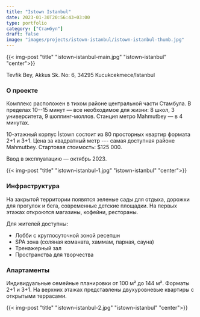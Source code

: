 ```yaml
---
title: "Istown Istanbul"
date: 2023-01-30T20:56:43+03:00
type: portfolio
category: ["Стамбул"]
draft: false
image: "images/projects/istown-istanbul/istown-istanbul-thumb.jpg"
---
```


<!-- TODO  -->

{{< img-post "title" "istown-istanbul-main.jpg" "istown-istanbul" "center">}} 

Tevfik Bey, Akkus Sk. No: 6, 34295 Kucukcekmece/Istanbul				


### О проекте

Комплекс расположен в тихом районе центральной части Стамбула. 
В пределах 10--15 минут — все необходимое для жизни: 8 школ, 3 университета, 9 шоппинг-моллов.
Станция метро Mahmutbey — в 4 минутах.

10-этажный корпус İstown состоит из 80 просторных квартир формата 2+1 и 3+1. 
Цена за квадратный метр --- самая доступная районе Mahmutbey.
Стартовая стоимость: $125 000.

Ввод в эксплуатацию — октябрь 2023.

{{< img-post "title" "istown-istanbul-1.jpg" "istown-istanbul" "center">}}

### Инфраструктура 

На закрытой территории появятся зеленые сады для отдыха, дорожки для прогулок и бега, современные детские площадки.
На первых этажах откроются магазины, кофейни, рестораны.

Для жителей доступны:
- Лобби с круглосуточной зоной ресепшн
- SPA зона (соляная команата, хаммам, парная, сауна)
- Тренажерный зал 
- Пространства для творчества

### Апартаменты

Индивидуальные семейные планировки от 100 м² до 144 м². 
Форматы 2+1 и 3+1. 
На верхних этажах представлены двухуровневые квартиры с открытыми террасами.

{{< img-post "title" "istown-istanbul-2.jpg" "istown-istanbul" "center">}}
